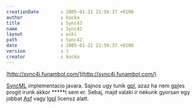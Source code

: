 ```yaml
---
creationDate        : 2005-01-21 21:56:37 +0100 
author              : kocka 
title               : Sync4J 
name                : Sync4J 
layout              : wiki 
path                : Sync4J 
date                : 2005-01-21 21:56:37 +0100 
version             : 1 
creator             : kocka 
---
```

[http://sync4j.funambol.com/](http://sync4j.funambol.com/)

[SyncML](Missing.html) implementacio javara. Sajnos ugy tunik [gpl](GPL.html), azaz ha nem [gpl](GPL.html)es progit irunk akkor *****t sem er. Sebaj, majd valaki ir nekunk gyorsan egy jobbat [Asf](ASF.html) vagy [lgpl](LGPL.html) licensz alatt.
